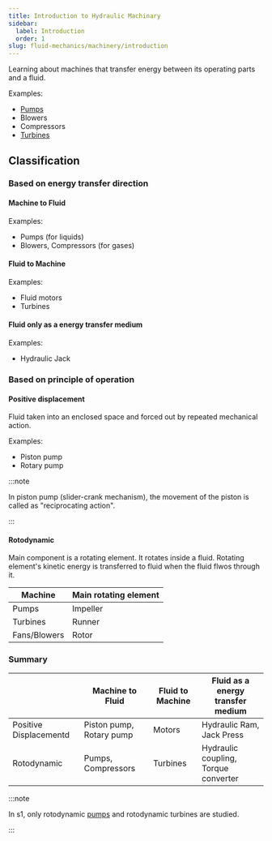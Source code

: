 ```yaml
---
title: Introduction to Hydraulic Machinary
sidebar:
  label: Introduction
  order: 1
slug: fluid-mechanics/machinery/introduction
---
```


Learning about machines that transfer energy between its operating parts and a
fluid.

Examples:

- [Pumps](/fluid-mechanics/machinery/pumps)
- Blowers
- Compressors
- [Turbines](/fluid-mechanics/machinery/turbines)

## Classification

### Based on energy transfer direction

#### Machine to Fluid

Examples:

- Pumps (for liquids)
- Blowers, Compressors (for gases)

#### Fluid to Machine

Examples:

- Fluid motors
- Turbines

#### Fluid only as a energy transfer medium

Examples:

- Hydraulic Jack

### Based on principle of operation

#### Positive displacement

Fluid taken into an enclosed space and forced out by repeated mechanical action.

Examples:

- Piston pump
- Rotary pump

:::note

In piston pump (slider-crank mechanism), the movement of the piston is called as
"reciprocating action".

:::

#### Rotodynamic

Main component is a rotating element. It rotates inside a fluid. Rotating
element's kinetic energy is transferred to fluid when the fluid flwos through
it.

| Machine      | Main rotating element |
| ------------ | --------------------- |
| Pumps        | Impeller              |
| Turbines     | Runner                |
| Fans/Blowers | Rotor                 |

### Summary

|                        | Machine to Fluid         | Fluid to Machine | Fluid as a energy transfer medium    |
| ---------------------- | ------------------------ | ---------------- | ------------------------------------ |
| Positive Displacementd | Piston pump, Rotary pump | Motors           | Hydraulic Ram, Jack Press            |
| Rotodynamic            | Pumps, Compressors       | Turbines         | Hydraulic coupling, Torque converter |

:::note

In s1, only rotodynamic [pumps](/fluid-mechanics/machinery/pumps) and
rotodynamic turbines are studied.

:::
